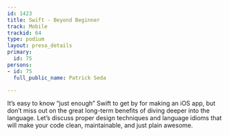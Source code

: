 ```yaml
---
id: 1423
title: Swift - Beyond Beginner
track: Mobile
trackid: 64
type: podium
layout: preso_details
primary:
  id: 75
persons:
- id: 75
  full_public_name: Patrick Seda

---
```

It’s easy to know “just enough” Swift to get by for making an iOS app, but don’t miss out on the great long-term benefits of diving deeper into the language. Let’s discuss proper design techniques and language idioms that will make your code clean, maintainable, and just plain awesome.